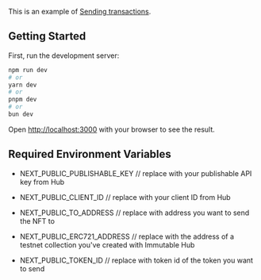 This is an example of [Sending transactions](https://docs.immutable.com/products/zkEVM/passport/wallet/transactions).

## Getting Started

First, run the development server:

```bash
npm run dev
# or
yarn dev
# or
pnpm dev
# or
bun dev
```

Open [http://localhost:3000](http://localhost:3000) with your browser to see the result.

## Required Environment Variables

- NEXT_PUBLIC_PUBLISHABLE_KEY // replace with your publishable API key from Hub
- NEXT_PUBLIC_CLIENT_ID // replace with your client ID from Hub

- NEXT_PUBLIC_TO_ADDRESS // replace with address you want to send the NFT to
- NEXT_PUBLIC_ERC721_ADDRESS // replace with the address of a testnet collection you've created with Immutable Hub
- NEXT_PUBLIC_TOKEN_ID // replace with token id of the token you want to send